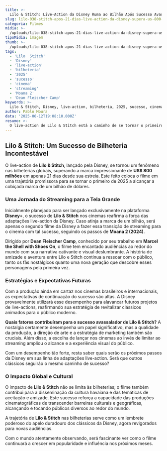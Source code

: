 ```yaml
---
title: >-
  Lilo & Stitch: Live-Action da Disney Ruma ao Bilhão Após Sucesso Avassalador nas Bilheterias
slug: lilo-038-stitch-apos-21-dias-live-action-da-disney-supera-us-800-milhoes-em-bilheteria
categoria: Filmes
midia: >-
  /uploads/lilo-038-stitch-apos-21-dias-live-action-da-disney-supera-us-800-milhoes-em-bilheteria-thumb.jpg
tipoMidia: imagem
thumb: >-
  /uploads/lilo-038-stitch-apos-21-dias-live-action-da-disney-supera-us-800-milhoes-em-bilheteria-thumb.jpg
tags:
  - 'Lilo  Stitch'
  - 'Disney'
  - 'live-action'
  - 'bilheteria'
  - '2025'
  - 'sucesso'
  - 'cinema'
  - 'streaming'
  - 'Moana 2'
  - 'Dean Fleischer Camp'
keywords: >-
  Lilo & Stitch, Disney, live-action, bilheteria, 2025, sucesso, cinema, streaming, Moana 2, Dean Fleischer Camp
author: Pablo Moura
data: '2025-06-12T19:08:10.000Z'
resumo: >-
  O live-action de Lilo & Stitch está a caminho de se tornar o primeiro filme a atingir a marca de um bilhão de dólares em 2025, apenas três semanas após seu lançamento. A produção, que originalmente seria exclusiva do Disney+, já arrecadou mais de 800 milhões, consolidando-se como um fenômeno global.
---
```


## Lilo & Stitch: Um Sucesso de Bilheteria Incontestável

O live-action de **Lilo & Stitch**, lançado pela Disney, se tornou um fenômeno nas bilheterias globais, superando a marca impressionante de **US$ 800 milhões** em apenas 21 dias desde sua estreia. Este feito coloca o filme em uma trajetória promissora para se tornar o primeiro de 2025 a alcançar a cobiçada marca de um bilhão de dólares.

### Uma Jornada do Streaming para a Tela Grande

Inicialmente planejado para ser lançado exclusivamente na plataforma **Disney+**, o sucesso de **Lilo & Stitch** nos cinemas reafirma a força das adaptações live-action da Disney. Caso atinja a marca de um bilhão, será apenas o segundo filme da Disney a fazer essa transição de streaming para o cinema com tal sucesso, seguindo os passos de **Moana 2 (2024)**.

Dirigido por **Dean Fleischer Camp**, conhecido por seu trabalho em **Marcel the Shell with Shoes On**, o filme tem encantado audiências ao redor do mundo com sua narrativa cativante e visual deslumbrante. A história de amizade e aventura entre Lilo e Stitch continua a ressoar com o público, tanto os fãs nostálgicos quanto uma nova geração que descobre esses personagens pela primeira vez.

### Estratégias e Expectativas Futuras

Com a produção ainda em cartaz nos cinemas brasileiros e internacionais, as expectativas de continuação do sucesso são altas. A Disney provavelmente utilizará esse desempenho para alavancar futuros projetos de live-actions, reafirmando sua estratégia de revitalizar clássicos animados para o público moderno.

**Quais fatores contribuíram para o sucesso avassalador de Lilo & Stitch?** A nostalgia certamente desempenha um papel significativo, mas a qualidade da produção, a direção de arte e a estratégia de marketing também são cruciais. Além disso, a escolha de lançar nos cinemas ao invés de limitar ao streaming ampliou o alcance e a experiência visual do público.

Com um desempenho tão forte, resta saber quais serão os próximos passos da Disney em sua linha de adaptações live-action. Será que outros clássicos seguirão o mesmo caminho de sucesso?

### O Impacto Global e Cultural

O impacto de **Lilo & Stitch** não se limita às bilheterias; o filme também contribui para a disseminação da cultura havaiana e das temáticas de aceitação e amizade. Este sucesso reforça a capacidade das produções cinematográficas de transcender barreiras culturais e geográficas, alcançando e tocando públicos diversos ao redor do mundo.

A trajetória de **Lilo & Stitch** nas bilheterias serve como um lembrete poderoso do apelo duradouro dos clássicos da Disney, agora revigorados para novas audiências.

Com o mundo atentamente observando, será fascinante ver como o filme continuará a crescer em popularidade e influência nos próximos meses.